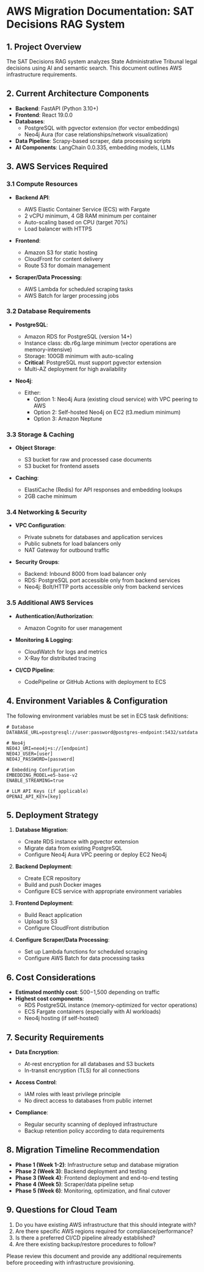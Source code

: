 
# AWS Migration Documentation: SAT Decisions RAG System

## 1. Project Overview

The SAT Decisions RAG system analyzes State Administrative Tribunal legal decisions using AI and semantic search. This document outlines AWS infrastructure requirements.

## 2. Current Architecture Components

- **Backend**: FastAPI (Python 3.10+)
- **Frontend**: React 19.0.0
- **Databases**:
  - PostgreSQL with pgvector extension (for vector embeddings)
  - Neo4j Aura (for case relationships/network visualization)
- **Data Pipeline**: Scrapy-based scraper, data processing scripts
- **AI Components**: LangChain 0.0.335, embedding models, LLMs

## 3. AWS Services Required

### 3.1 Compute Resources

- **Backend API**: 
  - AWS Elastic Container Service (ECS) with Fargate
  - 2 vCPU minimum, 4 GB RAM minimum per container
  - Auto-scaling based on CPU (target 70%)
  - Load balancer with HTTPS

- **Frontend**:
  - Amazon S3 for static hosting
  - CloudFront for content delivery
  - Route 53 for domain management

- **Scraper/Data Processing**:
  - AWS Lambda for scheduled scraping tasks
  - AWS Batch for larger processing jobs

### 3.2 Database Requirements

- **PostgreSQL**:
  - Amazon RDS for PostgreSQL (version 14+)
  - Instance class: db.r6g.large minimum (vector operations are memory-intensive)
  - Storage: 100GB minimum with auto-scaling
  - **Critical**: PostgreSQL must support pgvector extension
  - Multi-AZ deployment for high availability

- **Neo4j**:
  - Either:
    - Option 1: Neo4j Aura (existing cloud service) with VPC peering to AWS
    - Option 2: Self-hosted Neo4j on EC2 (t3.medium minimum)
    - Option 3: Amazon Neptune

### 3.3 Storage & Caching

- **Object Storage**:
  - S3 bucket for raw and processed case documents
  - S3 bucket for frontend assets

- **Caching**:
  - ElastiCache (Redis) for API responses and embedding lookups
  - 2GB cache minimum

### 3.4 Networking & Security

- **VPC Configuration**:
  - Private subnets for databases and application services
  - Public subnets for load balancers only
  - NAT Gateway for outbound traffic

- **Security Groups**:
  - Backend: Inbound 8000 from load balancer only
  - RDS: PostgreSQL port accessible only from backend services
  - Neo4j: Bolt/HTTP ports accessible only from backend services

### 3.5 Additional AWS Services

- **Authentication/Authorization**:
  - Amazon Cognito for user management

- **Monitoring & Logging**:
  - CloudWatch for logs and metrics
  - X-Ray for distributed tracing

- **CI/CD Pipeline**:
  - CodePipeline or GitHub Actions with deployment to ECS

## 4. Environment Variables & Configuration

The following environment variables must be set in ECS task definitions:

```
# Database
DATABASE_URL=postgresql://user:password@postgres-endpoint:5432/satdata

# Neo4j
NEO4J_URI=neo4j+s://[endpoint]
NEO4J_USER=[user]
NEO4J_PASSWORD=[password]

# Embedding Configuration
EMBEDDING_MODEL=e5-base-v2
ENABLE_STREAMING=true

# LLM API Keys (if applicable)
OPENAI_API_KEY=[key]
```

## 5. Deployment Strategy

1. **Database Migration**:
   - Create RDS instance with pgvector extension
   - Migrate data from existing PostgreSQL
   - Configure Neo4j Aura VPC peering or deploy EC2 Neo4j

2. **Backend Deployment**:
   - Create ECR repository
   - Build and push Docker images
   - Configure ECS service with appropriate environment variables

3. **Frontend Deployment**:
   - Build React application
   - Upload to S3
   - Configure CloudFront distribution

4. **Configure Scraper/Data Processing**:
   - Set up Lambda functions for scheduled scraping
   - Configure AWS Batch for data processing tasks

## 6. Cost Considerations

- **Estimated monthly cost**: $500-$1,500 depending on traffic
- **Highest cost components**:
  - RDS PostgreSQL instance (memory-optimized for vector operations)
  - ECS Fargate containers (especially with AI workloads)
  - Neo4j hosting (if self-hosted)

## 7. Security Requirements

- **Data Encryption**:
  - At-rest encryption for all databases and S3 buckets
  - In-transit encryption (TLS) for all connections

- **Access Control**:
  - IAM roles with least privilege principle
  - No direct access to databases from public internet

- **Compliance**:
  - Regular security scanning of deployed infrastructure
  - Backup retention policy according to data requirements

## 8. Migration Timeline Recommendation

- **Phase 1 (Week 1-2)**: Infrastructure setup and database migration
- **Phase 2 (Week 3)**: Backend deployment and testing
- **Phase 3 (Week 4)**: Frontend deployment and end-to-end testing
- **Phase 4 (Week 5)**: Scraper/data pipeline setup
- **Phase 5 (Week 6)**: Monitoring, optimization, and final cutover

## 9. Questions for Cloud Team

1. Do you have existing AWS infrastructure that this should integrate with?
2. Are there specific AWS regions required for compliance/performance?
3. Is there a preferred CI/CD pipeline already established?
4. Are there existing backup/restore procedures to follow?

Please review this document and provide any additional requirements before proceeding with infrastructure provisioning.
